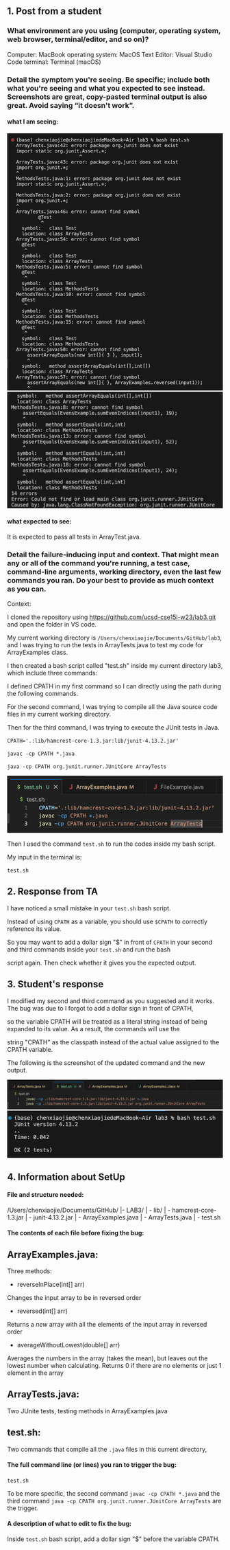 ## 1. Post from a student
### What environment are you using (computer, operating system, web browser, terminal/editor, and so on)? 

Computer: MacBook
operating system: MacOS
Text Editor: Visual Studio Code 
terminal: Terminal (macOS)

### Detail the symptom you're seeing. Be specific; include both what you're seeing and what you expected to see instead. Screenshots are great, copy-pasted terminal output is also great. Avoid saying “it doesn't work”.

#### what I am seeing:

![Image](error1.png)
![Image](error2.png)

#### what expected to see: 

It is expected to pass all tests in ArrayTest.java. 

### Detail the failure-inducing input and context. That might mean any or all of the command you're running, a test case, command-line arguments, working directory, even the last few commands you ran. Do your best to provide as much context as you can.

Context:

I cloned the repository using https://github.com/ucsd-cse15l-w23/lab3.git and open the folder in VS code. 

My current working directory is `/Users/chenxiaojie/Documents/GitHub/lab3`, and I was trying to run the tests in ArrayTests.java to test my code for ArrayExamples class. 

I then created a bash script called "test.sh" inside my current directory lab3, which include three commands: 

I defined CPATH in my first command so I can directly using the path during the following commands. 

For the second command, I was trying to compile all the Java source code files in my current working directory. 

Then for the third command, I was trying to execute the JUnit tests in Java.  

```
CPATH='.:lib/hamcrest-core-1.3.jar:lib/junit-4.13.2.jar'
```

```
javac -cp CPATH *.java
```

```
java -cp CPATH org.junit.runner.JUnitCore ArrayTests
```

![Image](test.png)

Then I used the command `test.sh` to run the codes inside my bash script. 

My input in the terminal is: 

```
test.sh
```

## 2. Response from TA

I have noticed a small mistake in your `test.sh` bash script. 

Instead of using `CPATH` as a variable, you should use `$CPATH` to correctly reference its value.

So you may want to add a dollar sign "$" in front of `CPATH` in your second and third commands inside your `test.sh` and run the bash 

script again. Then check whether it gives you the expected output. 


## 3. Student's response

I modified my second and third command as you suggested and it works. The bug was due to I forgot to add a dollar sign in front of CPATH,

so the variable CPATH will be treated as a literal string instead of being expanded to its value. As a result, the commands will use the 

string "CPATH" as the classpath instead of the actual value assigned to the CPATH variable.

The following is the screenshot of the updated command and the new output.

![Image](modified.png)
![Image](modified2.png)

## 4. Information about SetUp

#### File and structure needed:

/Users/chenxiaojie/Documents/GitHub/
|- LAB3/
  | - lib/
    | - hamcrest-core-1.3.jar
    | - junit-4.13.2.jar
  | - ArrayExamples.java
  | - ArrayTests.java
  | - test.sh
  
#### The contents of each file before fixing the bug:

## ArrayExamples.java: 

Three methods: 

- reverseInPlace(int[] arr)

Changes the input array to be in reversed order

- reversed(int[] arr)

Returns a *new* array with all the elements of the input array in reversed order

- averageWithoutLowest(double[] arr)

Averages the numbers in the array (takes the mean), but leaves out the lowest number when calculating. Returns 0 if there are no elements or just 1 element in the array

## ArrayTests.java: 

Two JUnite tests, testing methods in ArrayExamples.java

## test.sh:

Two commands that compile all the `.java` files in this current directory, 

#### The full command line (or lines) you ran to trigger the bug:

`test.sh`

To be more specific, the second command `javac -cp CPATH *.java` and the third command `java -cp CPATH org.junit.runner.JUnitCore ArrayTests` are the trigger. 

#### A description of what to edit to fix the bug:

Inside `test.sh` bash script, add a dollar sign "$" before the variable CPATH. 



